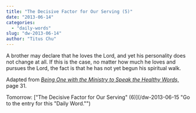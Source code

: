 ```yaml
---
title: "The Decisive Factor for Our Serving (5)"
date: "2013-06-14"
categories: 
  - "daily-words"
slug: "dw-2013-06-14"
author: "Titus Chu"
---
```


A brother may declare that he loves the Lord, and yet his personality does not change at all. If this is the case, no matter how much he loves and pursues the Lord, the fact is that he has not yet begun his spiritual walk.

Adapted from _[Being One with the Ministry to Speak the Healthy Words,](/book-one-with-the-ministry-vol-2 "Go to the listing for this book.")_ page 31.

Tomorrow: ["The Decisive Factor for Our Serving" (6)](/dw-2013-06-15 "Go to the entry for this "Daily Word."")
